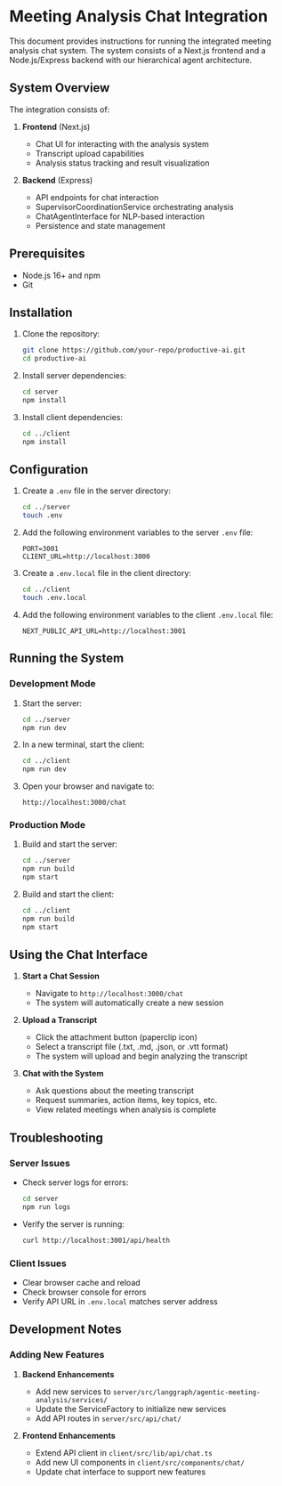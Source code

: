 # Meeting Analysis Chat Integration

This document provides instructions for running the integrated meeting analysis chat system. The system consists of a Next.js frontend and a Node.js/Express backend with our hierarchical agent architecture.

## System Overview

The integration consists of:

1. **Frontend** (Next.js)
   - Chat UI for interacting with the analysis system
   - Transcript upload capabilities
   - Analysis status tracking and result visualization

2. **Backend** (Express)
   - API endpoints for chat interaction
   - SupervisorCoordinationService orchestrating analysis
   - ChatAgentInterface for NLP-based interaction
   - Persistence and state management

## Prerequisites

- Node.js 16+ and npm
- Git

## Installation

1. Clone the repository:
   ```bash
   git clone https://github.com/your-repo/productive-ai.git
   cd productive-ai
   ```

2. Install server dependencies:
   ```bash
   cd server
   npm install
   ```

3. Install client dependencies:
   ```bash
   cd ../client
   npm install
   ```

## Configuration

1. Create a `.env` file in the server directory:
   ```bash
   cd ../server
   touch .env
   ```

2. Add the following environment variables to the server `.env` file:
   ```
   PORT=3001
   CLIENT_URL=http://localhost:3000
   ```

3. Create a `.env.local` file in the client directory:
   ```bash
   cd ../client
   touch .env.local
   ```

4. Add the following environment variables to the client `.env.local` file:
   ```
   NEXT_PUBLIC_API_URL=http://localhost:3001
   ```

## Running the System

### Development Mode

1. Start the server:
   ```bash
   cd ../server
   npm run dev
   ```

2. In a new terminal, start the client:
   ```bash
   cd ../client
   npm run dev
   ```

3. Open your browser and navigate to:
   ```
   http://localhost:3000/chat
   ```

### Production Mode

1. Build and start the server:
   ```bash
   cd ../server
   npm run build
   npm start
   ```

2. Build and start the client:
   ```bash
   cd ../client
   npm run build
   npm start
   ```

## Using the Chat Interface

1. **Start a Chat Session**
   - Navigate to `http://localhost:3000/chat`
   - The system will automatically create a new session

2. **Upload a Transcript**
   - Click the attachment button (paperclip icon)
   - Select a transcript file (.txt, .md, .json, or .vtt format)
   - The system will upload and begin analyzing the transcript

3. **Chat with the System**
   - Ask questions about the meeting transcript
   - Request summaries, action items, key topics, etc.
   - View related meetings when analysis is complete

## Troubleshooting

### Server Issues

- Check server logs for errors:
  ```bash
  cd server
  npm run logs
  ```

- Verify the server is running:
  ```bash
  curl http://localhost:3001/api/health
  ```

### Client Issues

- Clear browser cache and reload
- Check browser console for errors
- Verify API URL in `.env.local` matches server address

## Development Notes

### Adding New Features

1. **Backend Enhancements**
   - Add new services to `server/src/langgraph/agentic-meeting-analysis/services/`
   - Update the ServiceFactory to initialize new services
   - Add API routes in `server/src/api/chat/`

2. **Frontend Enhancements**
   - Extend API client in `client/src/lib/api/chat.ts`
   - Add new UI components in `client/src/components/chat/`
   - Update chat interface to support new features
